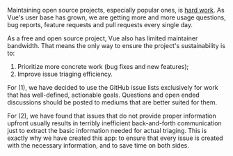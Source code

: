 Maintaining open source projects, especially popular ones, is [hard work](https://nolanlawson.com/2017/03/05/what-it-feels-like-to-be-an-open-source-maintainer/). As Vue's user base has grown, we are getting more and more usage questions, bug reports, feature requests and pull requests every single day.

As a free and open source project, Vue also has limited maintainer bandwidth. That means the only way to ensure the project's sustainability is to:

1. Prioritize more concrete work (bug fixes and new features);
2. Improve issue triaging efficiency.

For (1), we have decided to use the GitHub issue lists exclusively for work that has well-defined, actionable goals. Questions and open ended discussions should be posted to mediums that are better suited for them.

For (2), we have found that issues that do not provide proper information upfront usually results in terribly inefficient back-and-forth communication just to extract the basic information needed for actual triaging. This is exactly why we have created this app: to ensure that every issue is created with the necessary information, and to save time on both sides.
